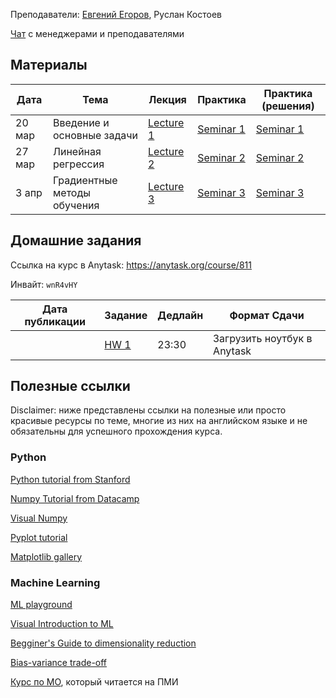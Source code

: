 
Преподаватели: [Евгений Егоров](https://evgenii-egorov.github.io/), Руслан Костоев

[Чат](https://t.me/joinchat/u5NGLf6CUoEyNjQy) с менеджерами и преподавателями

## Материалы

| Дата | Тема | Лекция | Практика| Практика (решения) |
|-----|-----|----------|---------|-------------|
|20 мар|Введение и основные задачи| [Lecture 1](lectures/Lecture1_intro.pdf) | [Seminar 1](practicals/sem_1_empty.ipynb) | [Seminar 1](practicals/sem_1_full.ipynb) |
|27 мар|Линейная регрессия| [Lecture 2](lectures/Lecture2_lr.pdf) | [Seminar 2](practicals/sem_2_empty.ipynb) | [Seminar 2](practicals/sem_2_full.ipynb) | 
|3 апр|Градиентные методы обучения| [Lecture 3](lectures/Lecture3_gd.pdf) | [Seminar 3](practicals/sem_3_empty.ipynb) |[Seminar 3](practicals/sem_3_full.ipynb)| 


## Домашние задания
Ссылка на курс в Anytask: https://anytask.org/course/811

Инвайт: `wnR4vHY`


| Дата публикации| Задание | Дедлайн | Формат Сдачи|
|----------------|---------|---------|-------------|
|      |[HW 1](https://github.com/weaselcmc/ml_dpo/tree/mster/hw/hw1)|  23:30| Загрузить ноутбук в Anytask|




## Полезные ссылки
Disclaimer: ниже представлены ссылки на полезные или просто красивые ресурсы по теме, 
многие из них на английском языке и не обязательны для успешного прохождения курса. 

### Python
[Python tutorial from Stanford](https://cs231n.github.io/python-numpy-tutorial/)

[Numpy Tutorial from Datacamp](https://www.datacamp.com/community/tutorials/python-numpy-tutorial)

[Visual Numpy](http://jalammar.github.io/visual-numpy/)

[Pyplot tutorial](https://matplotlib.org/tutorials/introductory/pyplot.html)

[Matplotlib gallery](https://matplotlib.org/gallery.html)

### Machine Learning
[ML playground](https://ml-playground.com/)

[Visual Introduction to ML](http://www.r2d3.us/visual-intro-to-machine-learning-part-1/)

[Begginer's Guide to dimensionality reduction](https://idyll.pub/post/dimensionality-reduction-293e465c2a3443e8941b016d/)

[Bias-variance trade-off](http://www.r2d3.us/visual-intro-to-machine-learning-part-2/)

[Курс по МО](https://github.com/esokolov/ml-course-hse), который читается на ПМИ
